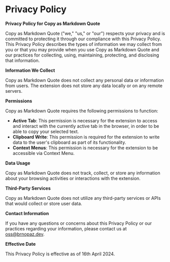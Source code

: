 # Privacy Policy

**Privacy Policy for Copy as Markdown Quote**

Copy as Markdown Quote ("we," "us," or "our") respects your privacy and is committed to protecting it through our compliance with this Privacy Policy. This Privacy Policy describes the types of information we may collect from you or that you may provide when you use Copy as Markdown Quote and our practices for collecting, using, maintaining, protecting, and disclosing that information.

**Information We Collect**

Copy as Markdown Quote does not collect any personal data or information from users. The extension does not store any data locally or on any remote servers.

**Permissions**

Copy as Markdown Quote requires the following permissions to function:

- **Active Tab**: This permission is necessary for the extension to access and interact with the currently active tab in the browser, in order to be able to copy your selected text.
- **Clipboard Write**: This permission is required for the extension to write data to the user's clipboard as part of its functionality.
- **Context Menus**: This permission is necessary for the extension to be accessible via Context Menu.

**Data Usage**

Copy as Markdown Quote does not track, collect, or store any information about your browsing activities or interactions with the extension.

**Third-Party Services**

Copy as Markdown Quote does not utilize any third-party services or APIs that would collect or store user data.

**Contact Information**

If you have any questions or concerns about this Privacy Policy or our practices regarding your information, please contact us at oss@brnopaz.dev.

**Effective Date**

This Privacy Policy is effective as of 16th April 2024.